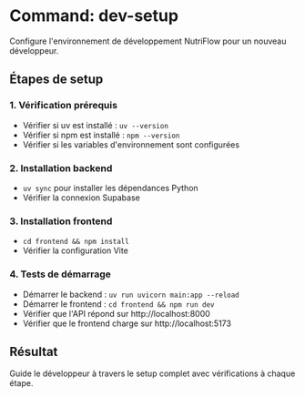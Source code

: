 # Command: dev-setup

Configure l'environnement de développement NutriFlow pour un nouveau développeur.

## Étapes de setup

### 1. Vérification prérequis
- Vérifier si uv est installé : `uv --version`
- Vérifier si npm est installé : `npm --version`  
- Vérifier si les variables d'environnement sont configurées

### 2. Installation backend
- `uv sync` pour installer les dépendances Python
- Vérifier la connexion Supabase

### 3. Installation frontend
- `cd frontend && npm install`
- Vérifier la configuration Vite

### 4. Tests de démarrage
- Démarrer le backend : `uv run uvicorn main:app --reload`
- Démarrer le frontend : `cd frontend && npm run dev`
- Vérifier que l'API répond sur http://localhost:8000
- Vérifier que le frontend charge sur http://localhost:5173

## Résultat
Guide le développeur à travers le setup complet avec vérifications à chaque étape.